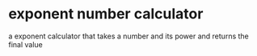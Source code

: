 # exponent number calculator
 a exponent calculator that takes a number and its power and returns the final value

